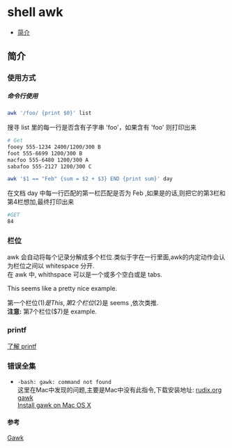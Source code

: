 # shell awk
- [简介](#简介)

## 简介

### 使用方式
##### 命令行使用  
```sh
awk '/foo/ {print $0}' list
```
搜寻 list 里的每一行是否含有子字串 'foo'，如果含有 'foo' 则打印出来

```sh
# Get
fooey 555-1234 2400/1200/300 B 
foot 555-6699 1200/300 B 
macfoo 555-6480 1200/300 A 
sabafoo 555-2127 1200/300 C
```

```sh
awk '$1 == "Feb" {sum = $2 + $3} END {print sum}' day
```
在文档 day 中每一行匹配的第一栏匹配是否为 Feb ,如果是的话,则把它的第3栏和第4栏想加,最终打印出来  
```sh
#GET
84
```

### 栏位  
awk 会自动将每个记录分解成多个栏位.类似于字在一行里面,awk的内定动作会认为栏位之间以 whitespace 分开.  
在 awk 中, whithspace 可以是一个或多个空白或是 tabs.  

This seems like a pretty nice example.  

第一个栏位($1)是 This, 第2个栏位($2)是 seems ,依次类推.    
__注意:__ 第7个栏位($7)是 example. 

### printf
[了解 printf](printf.md)

### 错误全集
- `-bash: gawk: command not found`  
  这里在Mac中发现的问题,主要是Mac中没有此指令,下载安装地址:
  [rudix.org gawk](http://rudix.org/packages/gawk.html)   
  [Install gawk on Mac OS X](http://macappstore.org/gawk/)

#### 参考
[Gawk](http://linux.ximizi.com/linux/linux5458.htm)
